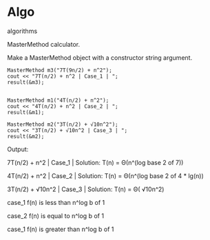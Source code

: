 # Algo
algorithms

MasterMethod calculator.

Make a MasterMethod object with a constructor string argument.


    MasterMethod m3("7T(9n/2) + n^2");
    cout << "7T(n/2) + n^2 | Case_1 | ";
    result(&m3);

  
    MasterMethod m1("4T(n/2) + n^2");
    cout << "4T(n/2) + n^2 | Case_2 | ";
    result(&m1);

    MasterMethod m2("3T(n/2) + √10n^2");
    cout << "3T(n/2) + √10n^2 | Case_3 | ";
    result(&m2);

Output:

7T(n/2) + n^2 | Case_1 | Solution: T(n) =  Θ(n^(log base 2 of 7))

4T(n/2) + n^2 | Case_2 | Solution: T(n) =  Θ(n^(log base 2 of 4 * lg(n))

3T(n/2) + √10n^2 | Case_3 | Solution: T(n) =  Θ( √10n^2)

case_1 f(n) is less than n^log b of 1

case_2 f(n) is equal to n^log b of 1

case_1 f(n) is greater than n^log b of 1


